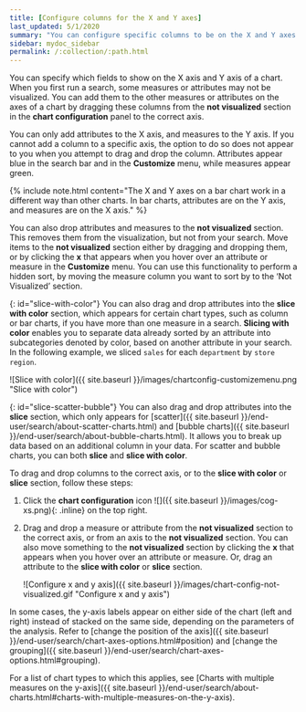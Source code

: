 ```yaml
---
title: [Configure columns for the X and Y axes]
last_updated: 5/1/2020
summary: "You can configure specific columns to be on the X and Y axes."
sidebar: mydoc_sidebar
permalink: /:collection/:path.html
---
```

You can specify which fields to show on the X axis and Y axis of a chart. When you first run a search, some measures or attributes may not be visualized. You can add them to the other measures or attributes on the axes of a chart by dragging these columns from the **not visualized** section in the **chart configuration** panel to the correct axis.

You can only add attributes to the X axis, and measures to the Y axis. If you cannot add a column to a specific axis, the option to do so does not appear to you when you attempt to drag and drop the column. Attributes appear blue in the search bar and in the **Customize** menu, while measures appear green.

{% include note.html content="The X and Y axes on a bar chart work in a different way than other charts. In bar charts, attributes are on the Y axis, and measures are on the X axis." %}

You can also drop attributes and measures to the **not visualized** section. This removes them from the visualization, but not from your search. Move items to the **not visualized** section either by dragging and dropping them, or by clicking the **x** that appears when you hover over an attribute or measure in the **Customize** menu. You can use this functionality to perform a hidden sort, by moving the measure column you want to sort by to the ‘Not Visualized’ section.

{: id="slice-with-color"}
You can also drag and drop attributes into the **slice with color** section, which appears for certain chart types, such as column or bar charts, if you have more than one measure in a search. **Slicing with color** enables you to separate data already sorted by an attribute into subcategories denoted by color, based on another attribute in your search. In the following example, we sliced `sales` for each `department` by `store region`.

![Slice with color]({{ site.baseurl }}/images/chartconfig-customizemenu.png "Slice with color")

{: id="slice-scatter-bubble"}
You can also drag and drop attributes into the **slice** section, which only appears for [scatter]({{ site.baseurl }}/end-user/search/about-scatter-charts.html) and [bubble charts]({{ site.baseurl }}/end-user/search/about-bubble-charts.html). It allows you to break up data based on an additional column in your data. For scatter and bubble charts, you can both **slice** and **slice with color**.

To drag and drop columns to the correct axis, or to the **slice with color** or **slice** section, follow these steps:

1. Click the **chart configuration** icon ![]({{ site.baseurl }}/images/cog-xs.png){: .inline} on the top right.

2. Drag and drop a measure or attribute from the **not visualized** section to the correct axis, or from an axis to the **not visualized** section. You can also move something to the **not visualized** section by clicking the **x** that appears when you hover over an attribute or measure. Or, drag an attribute to the **slice with color** or **slice** section.

   ![Configure x and y axis]({{ site.baseurl }}/images/chart-config-not-visualized.gif "Configure x and y axis")

In some cases, the y-axis labels appear on either side of the chart (left and right) instead of stacked on the same side, depending on the parameters of the analysis. Refer to  [change the position of the axis]({{ site.baseurl }}/end-user/search/chart-axes-options.html#position) and [change the grouping]({{ site.baseurl }}/end-user/search/chart-axes-options.html#grouping).

For a list of chart types to which this applies, see [Charts with multiple measures on the y-axis]({{ site.baseurl }}/end-user/search/about-charts.html#charts-with-multiple-measures-on-the-y-axis).
